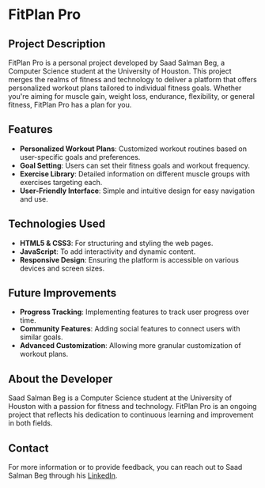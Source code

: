 # FitPlan Pro

## Project Description
FitPlan Pro is a personal project developed by Saad Salman Beg, a Computer Science student at the University of Houston. This project merges the realms of fitness and technology to deliver a platform that offers personalized workout plans tailored to individual fitness goals. Whether you're aiming for muscle gain, weight loss, endurance, flexibility, or general fitness, FitPlan Pro has a plan for you.

## Features
- **Personalized Workout Plans**: Customized workout routines based on user-specific goals and preferences.
- **Goal Setting**: Users can set their fitness goals and workout frequency.
- **Exercise Library**: Detailed information on different muscle groups with exercises targeting each.
- **User-Friendly Interface**: Simple and intuitive design for easy navigation and use.

## Technologies Used
- **HTML5 & CSS3**: For structuring and styling the web pages.
- **JavaScript**: To add interactivity and dynamic content.
- **Responsive Design**: Ensuring the platform is accessible on various devices and screen sizes.

## Future Improvements
- **Progress Tracking**: Implementing features to track user progress over time.
- **Community Features**: Adding social features to connect users with similar goals.
- **Advanced Customization**: Allowing more granular customization of workout plans.

## About the Developer
Saad Salman Beg is a Computer Science student at the University of Houston with a passion for fitness and technology. FitPlan Pro is an ongoing project that reflects his dedication to continuous learning and improvement in both fields.

## Contact
For more information or to provide feedback, you can reach out to Saad Salman Beg through his [LinkedIn](#).
